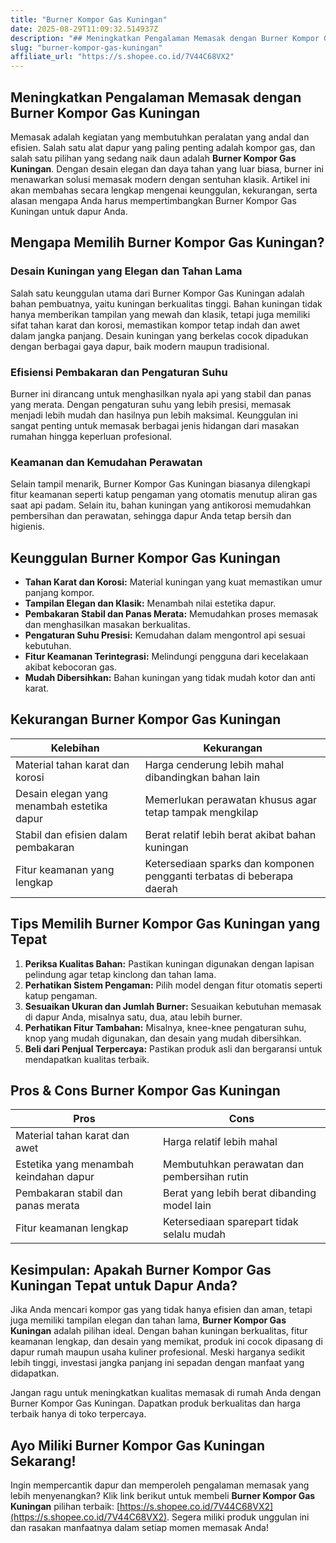 ```yaml
---
title: "Burner Kompor Gas Kuningan"
date: 2025-08-29T11:09:32.514937Z
description: "## Meningkatkan Pengalaman Memasak dengan Burner Kompor Gas Kuningan..."
slug: "burner-kompor-gas-kuningan"
affiliate_url: "https://s.shopee.co.id/7V44C68VX2"
---
```

## Meningkatkan Pengalaman Memasak dengan Burner Kompor Gas Kuningan

Memasak adalah kegiatan yang membutuhkan peralatan yang andal dan efisien. Salah satu alat dapur yang paling penting adalah kompor gas, dan salah satu pilihan yang sedang naik daun adalah **Burner Kompor Gas Kuningan**. Dengan desain elegan dan daya tahan yang luar biasa, burner ini menawarkan solusi memasak modern dengan sentuhan klasik. Artikel ini akan membahas secara lengkap mengenai keunggulan, kekurangan, serta alasan mengapa Anda harus mempertimbangkan Burner Kompor Gas Kuningan untuk dapur Anda.

## Mengapa Memilih Burner Kompor Gas Kuningan?

### Desain Kuningan yang Elegan dan Tahan Lama

Salah satu keunggulan utama dari Burner Kompor Gas Kuningan adalah bahan pembuatnya, yaitu kuningan berkualitas tinggi. Bahan kuningan tidak hanya memberikan tampilan yang mewah dan klasik, tetapi juga memiliki sifat tahan karat dan korosi, memastikan kompor tetap indah dan awet dalam jangka panjang. Desain kuningan yang berkelas cocok dipadukan dengan berbagai gaya dapur, baik modern maupun tradisional.

### Efisiensi Pembakaran dan Pengaturan Suhu

Burner ini dirancang untuk menghasilkan nyala api yang stabil dan panas yang merata. Dengan pengaturan suhu yang lebih presisi, memasak menjadi lebih mudah dan hasilnya pun lebih maksimal. Keunggulan ini sangat penting untuk memasak berbagai jenis hidangan dari masakan rumahan hingga keperluan profesional.

### Keamanan dan Kemudahan Perawatan

Selain tampil menarik, Burner Kompor Gas Kuningan biasanya dilengkapi fitur keamanan seperti katup pengaman yang otomatis menutup aliran gas saat api padam. Selain itu, bahan kuningan yang antikorosi memudahkan pembersihan dan perawatan, sehingga dapur Anda tetap bersih dan higienis.

## Keunggulan Burner Kompor Gas Kuningan

- **Tahan Karat dan Korosi:** Material kuningan yang kuat memastikan umur panjang kompor.
- **Tampilan Elegan dan Klasik:** Menambah nilai estetika dapur.
- **Pembakaran Stabil dan Panas Merata:** Memudahkan proses memasak dan menghasilkan masakan berkualitas.
- **Pengaturan Suhu Presisi:** Kemudahan dalam mengontrol api sesuai kebutuhan.
- **Fitur Keamanan Terintegrasi:** Melindungi pengguna dari kecelakaan akibat kebocoran gas.
- **Mudah Dibersihkan:** Bahan kuningan yang tidak mudah kotor dan anti karat.

## Kekurangan Burner Kompor Gas Kuningan

| Kelebihan | Kekurangan |
|---|---|
| Material tahan karat dan korosi | Harga cenderung lebih mahal dibandingkan bahan lain |
| Desain elegan yang menambah estetika dapur | Memerlukan perawatan khusus agar tetap tampak mengkilap |
| Stabil dan efisien dalam pembakaran | Berat relatif lebih berat akibat bahan kuningan |
| Fitur keamanan yang lengkap | Ketersediaan sparks dan komponen pengganti terbatas di beberapa daerah |

## Tips Memilih Burner Kompor Gas Kuningan yang Tepat

1. **Periksa Kualitas Bahan:** Pastikan kuningan digunakan dengan lapisan pelindung agar tetap kinclong dan tahan lama.
2. **Perhatikan Sistem Pengaman:** Pilih model dengan fitur otomatis seperti katup pengaman.
3. **Sesuaikan Ukuran dan Jumlah Burner:** Sesuaikan kebutuhan memasak di dapur Anda, misalnya satu, dua, atau lebih burner.
4. **Perhatikan Fitur Tambahan:** Misalnya, knee-knee pengaturan suhu, knop yang mudah digunakan, dan desain yang mudah dibersihkan.
5. **Beli dari Penjual Terpercaya:** Pastikan produk asli dan bergaransi untuk mendapatkan kualitas terbaik.

## Pros & Cons Burner Kompor Gas Kuningan

| **Pros** | **Cons** |
|---|---|
| Material tahan karat dan awet | Harga relatif lebih mahal |
| Estetika yang menambah keindahan dapur | Membutuhkan perawatan dan pembersihan rutin |
| Pembakaran stabil dan panas merata | Berat yang lebih berat dibanding model lain |
| Fitur keamanan lengkap | Ketersediaan sparepart tidak selalu mudah |

## Kesimpulan: Apakah Burner Kompor Gas Kuningan Tepat untuk Dapur Anda?

Jika Anda mencari kompor gas yang tidak hanya efisien dan aman, tetapi juga memiliki tampilan elegan dan tahan lama, **Burner Kompor Gas Kuningan** adalah pilihan ideal. Dengan bahan kuningan berkualitas, fitur keamanan lengkap, dan desain yang memikat, produk ini cocok dipasang di dapur rumah maupun usaha kuliner profesional. Meski harganya sedikit lebih tinggi, investasi jangka panjang ini sepadan dengan manfaat yang didapatkan.

Jangan ragu untuk meningkatkan kualitas memasak di rumah Anda dengan Burner Kompor Gas Kuningan. Dapatkan produk berkualitas dan harga terbaik hanya di toko terpercaya.

## Ayo Miliki Burner Kompor Gas Kuningan Sekarang!

Ingin mempercantik dapur dan memperoleh pengalaman memasak yang lebih menyenangkan? Klik link berikut untuk membeli **Burner Kompor Gas Kuningan** pilihan terbaik: [https://s.shopee.co.id/7V44C68VX2](https://s.shopee.co.id/7V44C68VX2). Segera miliki produk unggulan ini dan rasakan manfaatnya dalam setiap momen memasak Anda!